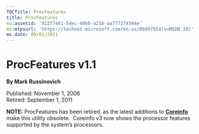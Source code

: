 ```yaml
--- 
TOCTitle: ProcFeatures
title: ProcFeatures
ms:assetid: '922f7441-5dec-40bb-a21b-aa777274344e'
ms:mtpsurl: 'https://technet.microsoft.com/en-us/Bb897554(v=MSDN.10)'
ms.date: 09/01/2011
---
```


ProcFeatures v1.1
=================

**By Mark Russinovich**

Published: November 1, 2006  
Retired: September 1, 2011

**NOTE:** ProcFeatures has been retired, as the latest additions to
[**Coreinfo**](coreinfo.md)
make this utility obsolete.  Coreinfo v3 now shows the processor
features supported by the system’s processors.

